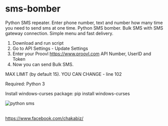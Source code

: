 # sms-bomber
Python SMS repeater. Enter phone number, text and number how many time you need to send sms at one time.
Python SMS bomber. Bulk SMS with SMS gateway connection. Simple menu and fast delivery.

1. Download and run script
2. Go to API Settings - Update Settings
3. Enter your Proovl <a href="https://www.proovl.com" target="_blank">https://www.proovl.com</a> API Number, UserID and Token
4. Now you can send Bulk SMS.


MAX LIMIT (by default 15). YOU CAN CHANGE - line 102

Required: Python 3 

Install windows-curses package: pip install windows-curses

![python sms](https://2.bp.blogspot.com/-1ULEYc-sz04/XObeWIkx40I/AAAAAAAABhk/KdERUE07reAqfW9DswvHCAlFPFuzfStigCLcBGAs/s1600/smsrepeater.gif)


<br>
<a href="https://www.facebook.com/chakabiz" target="_blank">https://www.facebook.com/chakabiz/</a>
